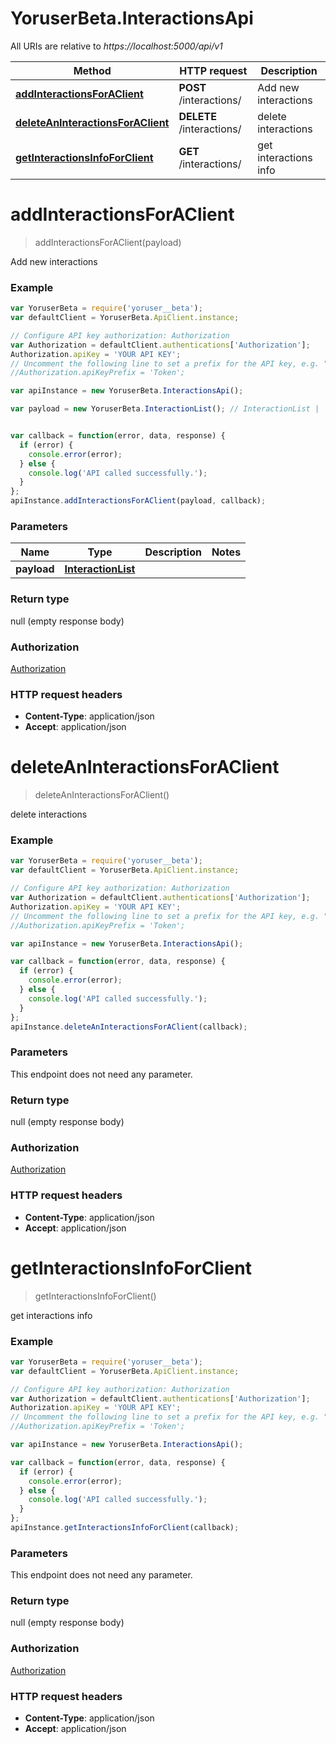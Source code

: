 # YoruserBeta.InteractionsApi

All URIs are relative to *https://localhost:5000/api/v1*

Method | HTTP request | Description
------------- | ------------- | -------------
[**addInteractionsForAClient**](InteractionsApi.md#addInteractionsForAClient) | **POST** /interactions/ | Add new interactions
[**deleteAnInteractionsForAClient**](InteractionsApi.md#deleteAnInteractionsForAClient) | **DELETE** /interactions/ | delete interactions
[**getInteractionsInfoForClient**](InteractionsApi.md#getInteractionsInfoForClient) | **GET** /interactions/ | get interactions info


<a name="addInteractionsForAClient"></a>
# **addInteractionsForAClient**
> addInteractionsForAClient(payload)

Add new interactions

### Example
```javascript
var YoruserBeta = require('yoruser__beta');
var defaultClient = YoruserBeta.ApiClient.instance;

// Configure API key authorization: Authorization
var Authorization = defaultClient.authentications['Authorization'];
Authorization.apiKey = 'YOUR API KEY';
// Uncomment the following line to set a prefix for the API key, e.g. "Token" (defaults to null)
//Authorization.apiKeyPrefix = 'Token';

var apiInstance = new YoruserBeta.InteractionsApi();

var payload = new YoruserBeta.InteractionList(); // InteractionList | 


var callback = function(error, data, response) {
  if (error) {
    console.error(error);
  } else {
    console.log('API called successfully.');
  }
};
apiInstance.addInteractionsForAClient(payload, callback);
```

### Parameters

Name | Type | Description  | Notes
------------- | ------------- | ------------- | -------------
 **payload** | [**InteractionList**](InteractionList.md)|  | 

### Return type

null (empty response body)

### Authorization

[Authorization](../README.md#Authorization)

### HTTP request headers

 - **Content-Type**: application/json
 - **Accept**: application/json

<a name="deleteAnInteractionsForAClient"></a>
# **deleteAnInteractionsForAClient**
> deleteAnInteractionsForAClient()

delete interactions

### Example
```javascript
var YoruserBeta = require('yoruser__beta');
var defaultClient = YoruserBeta.ApiClient.instance;

// Configure API key authorization: Authorization
var Authorization = defaultClient.authentications['Authorization'];
Authorization.apiKey = 'YOUR API KEY';
// Uncomment the following line to set a prefix for the API key, e.g. "Token" (defaults to null)
//Authorization.apiKeyPrefix = 'Token';

var apiInstance = new YoruserBeta.InteractionsApi();

var callback = function(error, data, response) {
  if (error) {
    console.error(error);
  } else {
    console.log('API called successfully.');
  }
};
apiInstance.deleteAnInteractionsForAClient(callback);
```

### Parameters
This endpoint does not need any parameter.

### Return type

null (empty response body)

### Authorization

[Authorization](../README.md#Authorization)

### HTTP request headers

 - **Content-Type**: application/json
 - **Accept**: application/json

<a name="getInteractionsInfoForClient"></a>
# **getInteractionsInfoForClient**
> getInteractionsInfoForClient()

get interactions info

### Example
```javascript
var YoruserBeta = require('yoruser__beta');
var defaultClient = YoruserBeta.ApiClient.instance;

// Configure API key authorization: Authorization
var Authorization = defaultClient.authentications['Authorization'];
Authorization.apiKey = 'YOUR API KEY';
// Uncomment the following line to set a prefix for the API key, e.g. "Token" (defaults to null)
//Authorization.apiKeyPrefix = 'Token';

var apiInstance = new YoruserBeta.InteractionsApi();

var callback = function(error, data, response) {
  if (error) {
    console.error(error);
  } else {
    console.log('API called successfully.');
  }
};
apiInstance.getInteractionsInfoForClient(callback);
```

### Parameters
This endpoint does not need any parameter.

### Return type

null (empty response body)

### Authorization

[Authorization](../README.md#Authorization)

### HTTP request headers

 - **Content-Type**: application/json
 - **Accept**: application/json

